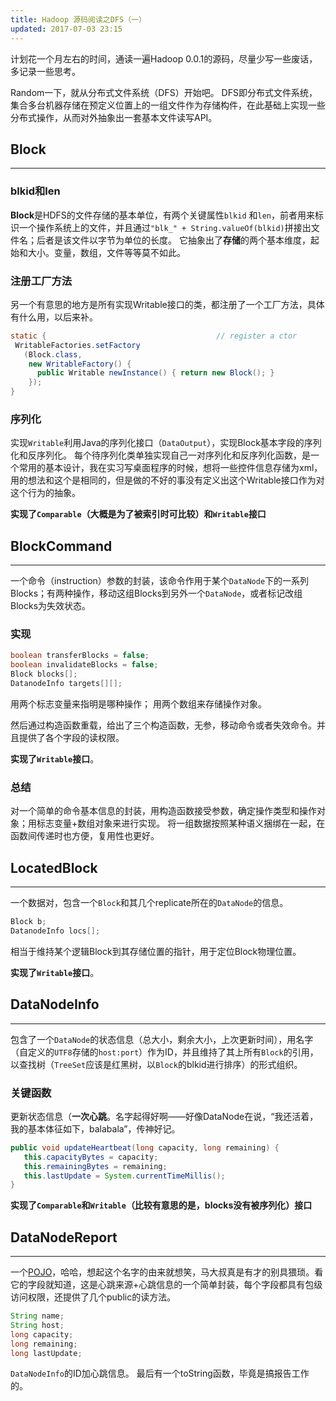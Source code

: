```yaml
---
title: Hadoop 源码阅读之DFS（一）
updated: 2017-07-03 23:15
---
```


计划花一个月左右的时间，通读一遍Hadoop 0.0.1的源码，尽量少写一些废话，多记录一些思考。

Random一下，就从分布式文件系统（DFS）开始吧。
DFS即分布式文件系统，集合多台机器存储在预定义位置上的一组文件作为存储构件，在此基础上实现一些分布式操作，从而对外抽象出一套基本文件读写API。


## Block ##
***
### blkid和len ###
**Block**是HDFS的文件存储的基本单位，有两个关键属性`blkid` 和`len`，前者用来标识一个操作系统上的文件，并且通过`"blk_" + String.valueOf(blkid)`拼接出文件名；后者是该文件以字节为单位的长度。
它抽象出了**存储**的两个基本维度，起始和大小。变量，数组，文件等等莫不如此。

### 注册工厂方法 ###
另一个有意思的地方是所有实现Writable接口的类，都注册了一个工厂方法，具体有什么用，以后来补。
```Java
static {                                      // register a ctor
 WritableFactories.setFactory
   (Block.class,
    new WritableFactory() {
      public Writable newInstance() { return new Block(); }
    });
}
```

### 序列化 ###
实现`Writable`利用Java的序列化接口（`DataOutput`），实现Block基本字段的序列化和反序列化。
每个待序列化类单独实现自己一对序列化和反序列化函数，是一个常用的基本设计，我在实习写桌面程序的时候，想将一些控件信息存储为xml，用的想法和这个是相同的，但是做的不好的事没有定义出这个Writable接口作为对这个行为的抽象。

**实现了`Comparable`（大概是为了被索引时可比较）和`Writable`接口**


## BlockCommand ##
***
一个命令（instruction）参数的封装，该命令作用于某个`DataNode`下的一系列Blocks；有两种操作，移动这组Blocks到另外一个`DataNode`，或者标记改组Blocks为失效状态。

### 实现 ###

```Java
boolean transferBlocks = false;
boolean invalidateBlocks = false;
Block blocks[];
DatanodeInfo targets[][];
```
用两个标志变量来指明是哪种操作；
用两个数组来存储操作对象。

然后通过构造函数重载，给出了三个构造函数，无参，移动命令或者失效命令。并且提供了各个字段的读权限。

**实现了`Writable`接口**。

### 总结 ###
对一个简单的命令基本信息的封装，用构造函数接受参数，确定操作类型和操作对象；用标志变量+数组对象来进行实现。
将一组数据按照某种语义捆绑在一起，在函数间传递时也方便，复用性也更好。

## LocatedBlock ##
***
一个数据对，包含一个`Block`和其几个replicate所在的`DataNode`的信息。
```Java
Block b;
DatanodeInfo locs[];
```
相当于维持某个逻辑Block到其存储位置的指针，用于定位Block物理位置。

**实现了`Writable`接口**。

## DataNodeInfo ##
***
包含了一个`DataNode`的状态信息（总大小，剩余大小，上次更新时间），用名字（自定义的`UTF8`存储的`host:port`）作为ID，并且维持了其上所有`Block`的引用，以查找树（`TreeSet`应该是红黑树，以`Block`的blkid进行排序）的形式组织。 

### 关键函数 ###
更新状态信息（**一次心跳**。名字起得好啊——好像DataNode在说，“我还活着，我的基本体征如下，balabala”，传神好记。
```Java
public void updateHeartbeat(long capacity, long remaining) {
   this.capacityBytes = capacity;
   this.remainingBytes = remaining;
   this.lastUpdate = System.currentTimeMillis();
}
```
**实现了`Comparable`和`Writable`（比较有意思的是，blocks没有被序列化）接口**

## DataNodeReport ##
***
一个[POJO](https://martinfowler.com/bliki/POJO.html)，哈哈，想起这个名字的由来就想笑，马大叔真是有才的别具猥琐。看它的字段就知道，这是心跳来源+心跳信息的一个简单封装，每个字段都具有包级访问权限，还提供了几个public的读方法。
```Java
String name;
String host;
long capacity;
long remaining;
long lastUpdate;
```
`DataNodeInfo`的ID加心跳信息。
最后有一个toString函数，毕竟是搞报告工作的。




